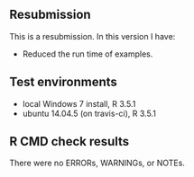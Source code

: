 ## Resubmission
This is a resubmission. In this version I have:

* Reduced the run time of examples.


## Test environments
* local Windows 7 install, R 3.5.1
* ubuntu 14.04.5 (on travis-ci), R 3.5.1

## R CMD check results

There were no ERRORs, WARNINGs, or NOTEs.
